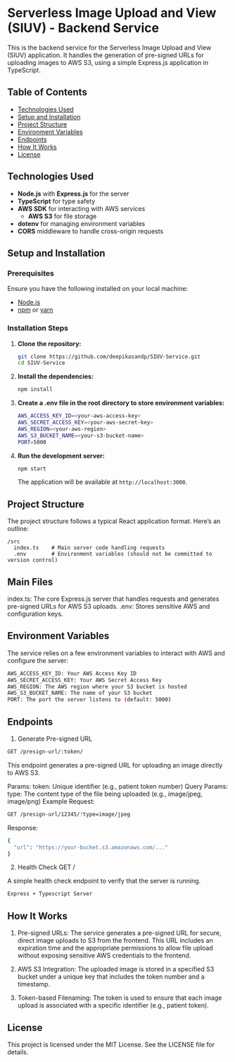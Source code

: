 # Serverless Image Upload and View (SIUV) - Backend Service

This is the backend service for the Serverless Image Upload and View (SIUV) application. It handles the generation of pre-signed URLs for uploading images to AWS S3, using a simple Express.js application in TypeScript.

## Table of Contents

- [Technologies Used](#technologies-used)
- [Setup and Installation](#setup-and-installation)
- [Project Structure](#project-structure)
- [Environment Variables](#environment-variables)
- [Endpoints](#endpoints)
- [How It Works](#how-it-works)
- [License](#license)

## Technologies Used

- **Node.js** with **Express.js** for the server
- **TypeScript** for type safety
- **AWS SDK** for interacting with AWS services
  - **AWS S3** for file storage
- **dotenv** for managing environment variables
- **CORS** middleware to handle cross-origin requests

## Setup and Installation

### Prerequisites

Ensure you have the following installed on your local machine:

- [Node.js](https://nodejs.org/en/download/)
- [npm](https://www.npmjs.com/get-npm) or [yarn](https://yarnpkg.com/)

### Installation Steps

1. **Clone the repository:**

   ```bash
   git clone https://github.com/deepikasandp/SIUV-Service.git
   cd SIUV-Service
   ```

2. **Install the dependencies:**
   ```bash
   npm install
   ```
3. **Create a .env file in the root directory to store environment variables:**
   ```bash
   AWS_ACCESS_KEY_ID=<your-aws-access-key>
   AWS_SECRET_ACCESS_KEY=<your-aws-secret-key>
   AWS_REGION=<your-aws-region>
   AWS_S3_BUCKET_NAME=<your-s3-bucket-name>
   PORT=5000
   ```
4. **Run the development server:**
   ```bash
   npm start
   ```
   The application will be available at `http://localhost:3000`.

## Project Structure

The project structure follows a typical React application format. Here’s an outline:

```
/src
  index.ts    # Main server code handling requests
  .env        # Environment variables (should not be committed to version control)
```

## Main Files

index.ts: The core Express.js server that handles requests and generates pre-signed URLs for AWS S3 uploads.
.env: Stores sensitive AWS and configuration keys.

## Environment Variables

The service relies on a few environment variables to interact with AWS and configure the server:

```bash
AWS_ACCESS_KEY_ID: Your AWS Access Key ID
AWS_SECRET_ACCESS_KEY: Your AWS Secret Access Key
AWS_REGION: The AWS region where your S3 bucket is hosted
AWS_S3_BUCKET_NAME: The name of your S3 bucket
PORT: The port the server listens to (default: 5000)
```

## Endpoints

1. Generate Pre-signed URL

```bash
GET /presign-url/:token/
```

This endpoint generates a pre-signed URL for uploading an image directly to AWS S3.

Params:
token: Unique identifier (e.g., patient token number)
Query Params:
type: The content type of the file being uploaded (e.g., image/jpeg, image/png)
Example Request:

```bash
GET /presign-url/12345/?type=image/jpeg
```

Response:

```bash
{
  "url": "https://your-bucket.s3.amazonaws.com/..."
}
```

2. Health Check
   GET /

A simple health check endpoint to verify that the server is running.

```bash
Express + Typescript Server
```

## How It Works

1. Pre-signed URLs: The service generates a pre-signed URL for secure, direct image uploads to S3 from the frontend. This URL includes an expiration time and the appropriate permissions to allow file upload without exposing sensitive AWS credentials to the frontend.

2. AWS S3 Integration: The uploaded image is stored in a specified S3 bucket under a unique key that includes the token number and a timestamp.

3. Token-based Filenaming: The token is used to ensure that each image upload is associated with a specific identifier (e.g., patient token).

## License

This project is licensed under the MIT License. See the LICENSE file for details.
